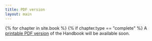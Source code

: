 ```yaml
---
title: PDF version
layout: main
---
```


{% for chapter in site.book %}
{% if chapter.type == "complete" %}
A <a href="{{ site.chapter.version }}/{{ site.chapter.pdf }}" alt="pdf">printable PDF version</a> of the Handbook will be available soon.


